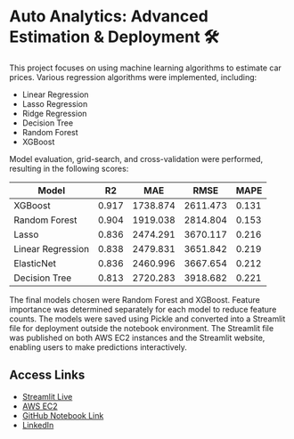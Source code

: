 # Auto Analytics: Advanced Estimation & Deployment 🛠️

This project focuses on using machine learning algorithms to estimate car prices. Various regression algorithms were implemented, including:

- Linear Regression
- Lasso Regression
- Ridge Regression
- Decision Tree
- Random Forest
- XGBoost

Model evaluation, grid-search, and cross-validation were performed, resulting in the following scores:

| Model             | R2    | MAE     | RMSE    | MAPE   |
|-------------------|-------|---------|---------|--------|
| XGBoost           | 0.917 | 1738.874| 2611.473| 0.131  |
| Random Forest     | 0.904 | 1919.038| 2814.804| 0.153  |
| Lasso             | 0.836 | 2474.291| 3670.117| 0.216  | 
| Linear Regression | 0.838 | 2479.831| 3651.842| 0.219  |
| ElasticNet        | 0.836 | 2460.996| 3667.654| 0.212  |
| Decision Tree     | 0.813 | 2720.283| 3918.682| 0.221  |

The final models chosen were Random Forest and XGBoost. Feature importance was determined separately for each model to reduce feature counts. The models were saved using Pickle and converted into a Streamlit file for deployment outside the notebook environment. The Streamlit file was published on both AWS EC2 instances and the Streamlit website, enabling users to make predictions interactively.

## Access Links
- [Streamlit Live](https://autoscout.streamlit.app)
- [AWS EC2]()
- [GitHub Notebook Link](https://github.com/sahinasli/Deployment_Project_Solution)
- [LinkedIn](https://www.linkedin.com/in/sahin-asli/)
